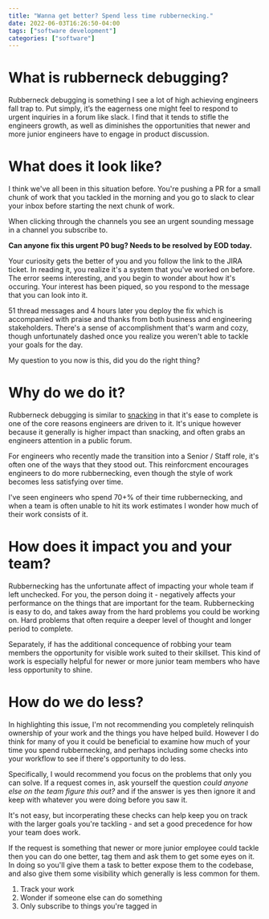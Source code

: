 ```yaml
---
title: "Wanna get better? Spend less time rubbernecking."
date: 2022-06-03T16:26:50-04:00
tags: ["software development"]
categories: ["software"]
---
```


# What is rubberneck debugging?

Rubberneck debugging is something I see a lot of high achieving engineers fall trap to. Put simply, it’s the eagerness one might feel to respond to urgent inquiries in a forum like slack. I find that it tends to stifle the engineers growth, as well as diminishes the opportunities that newer and more junior engineers have to engage in product discussion.

# What does it look like?

I think we've all been in this situation before. You're pushing a PR for a small chunk of work that you tackled in the morning and you go to slack to clear your inbox before starting the next chunk of work.

When clicking through the channels you see an urgent sounding message in a channel you subscribe to.

**Can anyone fix this urgent P0 bug? Needs to be resolved by EOD today. <JIRA Link>**

Your curiosity gets the better of you and you follow the link to the JIRA ticket. In reading it, you realize it's a system that you've worked on before. The error seems interesting, and you begin to wonder about how it's occuring. Your interest has been piqued, so you respond to the message that you can look into it.

51 thread messages and 4 hours later you deploy the fix which is accompanied with praise and thanks from both business and engineering stakeholders. There's a sense of accomplishment that's warm and cozy, though unfortunately dashed once you realize you weren't able to tackle your goals for the day.

My question to you now is this, did you do the right thing?

# Why do we do it?

Rubberneck debugging is similar to [snacking](https://www.intercom.com/blog/first-rule-prioritization-no-snacking/) in that it's ease to complete is one of the core reasons engineers are driven to it. It's unique however because it generally is higher impact than snacking, and often grabs an engineers attention in a public forum.

For engineers who recently made the transition into a Senior / Staff role, it's often one of the ways that they stood out. This reinforcment encourages engineers to do more rubbernecking, even though the style of work becomes less satisfying over time.

I've seen engineers who spend 70+% of their time rubbernecking, and when a team is often unable to hit its work estimates I wonder how much of their work consists of it.

# How does it impact you and your team?

Rubbernecking has the unfortunate affect of impacting your whole team if left unchecked. For you, the person doing it - negatively affects your performance on the things that are important for the team. Rubbernecking is easy to do, and takes away from the hard problems you could be working on. Hard problems that often require a deeper level of thought and longer period to complete.

Separately, if has the additional concequence of robbing your team members the opportunity for visible work suited to their skillset. This kind of work is especially helpful for newer or more junior team members who have less opportunity to shine.

# How do we do less?

In highlighting this issue, I'm not recommending you completely relinquish ownership of your work and the things you have helped build. However I do think for many of you it could be beneficial to examine how much of your time you spend rubbernecking, and perhaps including some checks into your workflow to see if there's opportunity to do less.

Specifically, I would recommend you focus on the problems that only you can solve. If a request comes in, ask yourself the question *could anyone else on the team figure this out?* and if the answer is yes then ignore it and keep with whatever you were doing before you saw it.

It's not easy, but incorperating these checks can help keep you on track with the larger goals you're tackling - and set a good precedence for how your team does work.

If the request is something that newer or more junior employee could tackle then you can do one better, tag them and ask them to get some eyes on it. In doing so you'll give them a task to better expose them to the codebase, and also give them some visibility which generally is less common for them.

1. Track your work
2. Wonder if someone else can do something
3. Only subscribe to things you're tagged in
